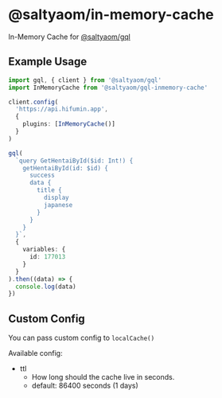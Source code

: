 # @saltyaom/in-memory-cache
In-Memory Cache for [@saltyaom/gql](https://github.com/saltyaom/graphql-client)

## Example Usage
```typescript
import gql, { client } from '@saltyaom/gql'
import InMemoryCache from '@saltyaom/gql-inmemory-cache'

client.config(
  'https://api.hifumin.app', 
  {
    plugins: [InMemoryCache()]
  }
)

gql(
  `query GetHentaiById($id: Int!) {
    getHentaiById(id: $id) {
      success
      data {
        title {
          display
          japanese
        }
      }
    }
  }`,
  {
    variables: {
      id: 177013
    }
  }
).then((data) => {
  console.log(data)
})
```

## Custom Config
You can pass custom config to `localCache()`

Available config:
- ttl
  - How long should the cache live in seconds.
  - default: 86400 seconds (1 days)
